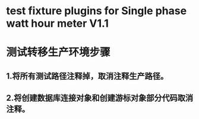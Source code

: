 # test fixture plugins for Single phase watt hour meter V1.1

# 测试转移生产环境步骤
## 1.将所有测试路径注释掉，取消注释生产路径。
## 2.将创建数据库连接对象和创建游标对象部分代码取消注释。